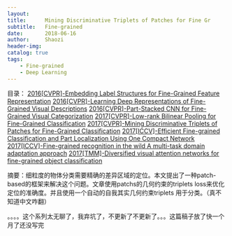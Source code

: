 ```yaml
---
layout:     
title:      Mining Discriminative Triplets of Patches for Fine Gr
subtitle:   Fine-grained
date:       2018-06-16
author:     Shaozi
header-img: 
catalog: true
tags:
    - Fine-grained
    - Deep Learning
---
```


目录：
[2016[CVPR]-Embedding Label Structures for Fine-Grained Feature Representation](https://arxiv.org/pdf/1512.02895)
[2016[CVPR]-Learning Deep Representations of Fine-Grained Visual Descriptions](https://arxiv.org/pdf/1605.05395)
[2016[CVPR]-Part-Stacked CNN for Fine-Grained Visual Categorization](https://arxiv.org/pdf/1512.08086)
[2017[CVPR]-Low-rank Bilinear Pooling for Fine-Grained Classification](https://arxiv.org/pdf/1611.05109)
[2017[CVPR]-Mining Discriminative Triplets of Patches for Fine-Grained Classification](https://arxiv.org/pdf/1605.01130)
[2017[ICCV]-Efficient Fine-grained Classification and Part Localization Using One Compact Network]()
[2017[ICCV]-Fine-grained recognition in the wild A multi-task domain adaptation approach]()
[2017[TMM]-Diversified visual attention networks for fine-grained object classification]()

摘要：细粒度的物体分类需要精确的差异区域的定位。本文提出了一种patch-based的框架来解决这个问题。文章使用patchs的几何约束的triplets loss来优化定位的准确度。并且使用一个自动的自我其实几何约束triplets 用于分类。（真不知道中文咋翻）

。。。。这个系列太无聊了，我弃坑了，不更新了不更新了。。。这篇稿子放了快一个月了还没写完
